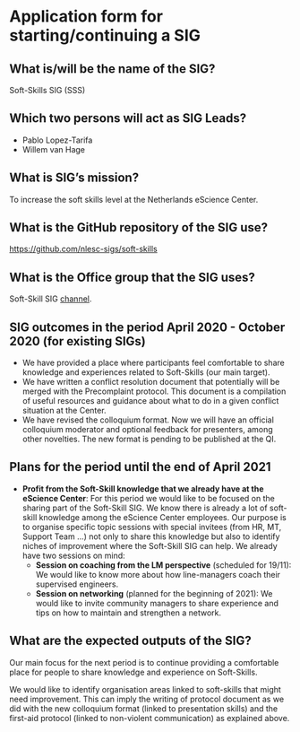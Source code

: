 # Application form for starting/continuing a SIG

## What is/will be the name of the SIG?
<!--  Pick a name that reflects the goal of the SIG.
      Make it specific enough to be meaningful,
      but broad enough to give you room  to shift focus when necessary.  -->
Soft-Skills SIG (SSS)
## Which two persons will act as SIG Leads?
<!--  Please make sure to have two SIG leads to reduce bus factor.
      SIG leads are allowed to write the hours dedicated to organizing
      SIG activities under the R&D budget. Please mention in the notes the
      name of your SIG:
        Account: 000104
        Project: 020203
        Hour type: 00071
        Notes: Hours for X SIG
       -->
- Pablo Lopez-Tarifa
- Willem van Hage

## What is SIG’s mission?
<!--  help text goes here  -->
To increase the soft skills level at the Netherlands eScience Center.

## What is the GitHub repository of the SIG use?
<!--  Please transfer your SIG existing repo to this GitHub organization  -->
https://github.com/nlesc-sigs/soft-skills

## What is the Office group that the SIG uses?
<!--  help text goes here  -->
Soft-Skill SIG [channel](https://teams.microsoft.com/l/team/19%3ab6082594f90a4f7d9b9b4521f5b7eb91%40thread.tacv2/conversations?groupId=c373a0f6-88c9-47d6-b318-cd998d7efa51&tenantId=aa3aeacc-6307-42b2-ac05-787dd5c32574).

## SIG outcomes in the period April 2020 - October 2020 (for existing SIGs)
<!--  As a simple list of activities in this period is enough.  -->
* We have provided a place where participants feel comfortable to share knowledge and experiences related to Soft-Skills (our main target).
* We have written a conflict resolution document that potentially will be merged with the Precomplaint protocol. This document is a compilation of useful resources and guidance about what to do in a given conflict situation at the Center.
* We have revised the colloquium format. Now we will have an official colloquium moderator and optional feedback for presenters, among other novelties. The new format is pending to be published at the QI. 


## Plans for the period until the end of April 2021
<!--  help text goes here  -->
- **Profit from the Soft-Skill knowledge that we already have at the eScience Center**: For this period we would like to be focused on the sharing part of the Soft-Skill SIG. We know there is already a lot of soft-skill knowledge among the eScience Center employees. Our purpose is to organise specific topic sessions with special invitees (from HR, MT, Support Team ...) not only to share this knowledge but also to identify niches of improvement where the Soft-Skill SIG can help. We already have two sessions on mind:
    - **Session on coaching from the LM perspective** (scheduled for 19/11): We would like to know more about how line-managers coach their supervised engineers.
    - **Session on networking** (planned for the beginning of 2021): We would like to invite community managers to share experience and tips on how to maintain and strengthen a network. 


## What are the expected outputs of the SIG?
<!--  Think of internal as well as external dissemination targets -->
Our main focus for the next period is to continue providing a comfortable place for people to share knowledge and experience on Soft-Skills.

We would like to identify organisation areas linked to soft-skills that might need improvement. This can imply the writing of protocol document as we did with the new colloquium format (linked to presentation skills) and the first-aid protocol (linked to non-violent communication) as explained above.

